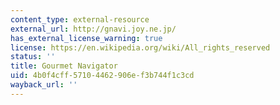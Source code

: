 ```yaml
---
content_type: external-resource
external_url: http://gnavi.joy.ne.jp/
has_external_license_warning: true
license: https://en.wikipedia.org/wiki/All_rights_reserved
status: ''
title: Gourmet Navigator
uid: 4b0f4cff-5710-4462-906e-f3b744f1c3cd
wayback_url: ''
---
```

